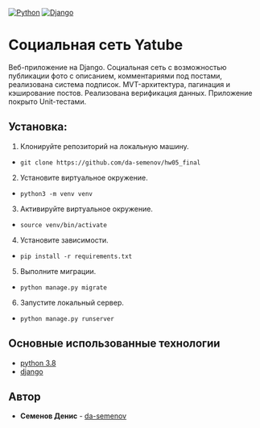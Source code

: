 [![Python](https://img.shields.io/badge/-Python-464646??style=flat-square&logo=Python)](https://www.python.org/)
[![Django](https://img.shields.io/badge/-Django-464646??style=flat-square&logo=Django)](https://www.djangoproject.com/)
# Социальная сеть Yatube
Веб-приложение на Django. Социальная сеть с возможностью публикации фото 
с описанием, комментариями под постами, реализована система подписок. 
MVT-архитектура, пагинация и кэширование постов. 
Реализована верификация данных.
Приложение покрыто Unit-тестами.

## Установка:
1. Клонируйте репозиторий на локальную машину.
- ``git clone https://github.com/da-semenov/hw05_final``
2. Установите виртуальное окружение.
- ``python3 -m venv venv``
3. Активируйте виртуальное окружение.
- ``source venv/bin/activate``
4. Установите зависимости.
- ``pip install -r requirements.txt``
5. Выполните миграции.
- ``python manage.py migrate``
6. Запустите локальный сервер.
- ``python manage.py runserver``

## Основные использованные технологии
* [python 3.8](https://www.python.org/)
* [django](https://www.djangoproject.com/)

## Автор

* **Семенов Денис** - [da-semenov](https://github.com/da-semenov)
